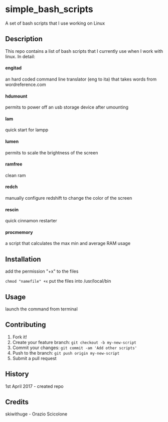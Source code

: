 # simple_bash_scripts
A set of bash scripts that I use working on Linux

## Description
This repo contains a list of bash scripts that I currently use when I work with linux.
In detail:
#### engitad
an hard coded command line translator (eng to ita) that takes words from wordreference.com
#### hdumount
permits to power off an usb storage device after umounting    
#### lam
quick start for lampp
#### lumen
permits to scale the brightness of the screen
#### ramfree
clean ram
#### redch
manually configure redshift to change the color of the screen
#### rescin
quick cinnamon restarter
#### procmemory
a script that calculates the max min and average RAM usage
## Installation
add the permission "+x" to the files

`chmod "namefile" +x`
put the files into /usr/local/bin

## Usage
launch the command from terminal

## Contributing
1. Fork it!
2. Create your feature branch: `git checkout -b my-new-script`
3. Commit your changes: `git commit -am 'Add other scripts'`
4. Push to the branch: `git push origin my-new-script`
5. Submit a pull request

## History
1st April 2017 - created repo

## Credits
skiwithuge - Orazio Scicolone

